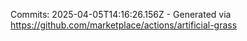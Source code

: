 Commits: 2025-04-05T14:16:26.156Z - Generated via https://github.com/marketplace/actions/artificial-grass
<br>

